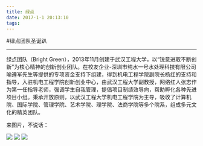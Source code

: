 ```yaml
---
title: 绿点
date: 2017-1-1 20:13:10
tags:
---
```



#绿点团队圣诞趴

------
绿点团队（Bright Green），2013年11月创建于武汉工程大学，以“锐意进取不断创新”为核心精神的创新创业团队。在校友企业-深圳市纯水一号水处理科技有限公司喻遵军先生等提供的专项资金支持下组建，得到机电工程学院副院长杨红的支持和指导，入驻机电工程学院创新创业中心，由武汉工程大学副教授，网络红人张志作为第一任指导老师，强调学生自我管理，提倡项目制绩效导向，帮助孵化各种先进项目小组。秉承开放原则，以武汉工程大学机电工程学院为主导，吸收了计算机院、国际学院、管理学院、艺术学院、理学院、法商学院等多个院系，组成多元文化的精英团队。

来图片，不说话：

![](http://p1.bpimg.com/4851/6f87d4c503a9fe4d.jpg)
![](http://p1.bpimg.com/4851/7505b300073fdf35.jpg)
![](http://p1.bpimg.com/4851/b6c54bc952f0be71.jpg)
